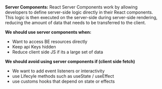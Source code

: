 **Server Components:**
React Server Components work by allowing developers to define server-side logic directly in their React components. This logic is then executed on the server-side during server-side rendering, reducing the amount of data that needs to be transferred to the client.

**We should use server components when:**
- Want to access BE resources directly
- Keep api Keys hidden
- Reduce client side JS if its a large set of data

**We should avoid using server components if (client side fetch)**
- We want to add event listeners or interactivity
- use Lifecyle methods such as useState / useEffect
- use customs hooks that depend on state or effects
